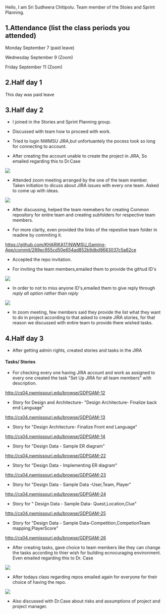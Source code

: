 Hello, I am Sri Sudheera Chitipolu. Team member of the Stoies and Sprint Planning.

## 1.Attendance (list the class periods you attended)

Monday September 7 (paid leave)

Wednesday September 9 (Zoom)

Friday September 11 (Zoom)

## 2.Half day 1

This day was paid leave

## 3.Half day 2

- I joined in the Stories and Sprint Planning group.

- Discussed with team how to proceed with work.

- Tried to login NWMSU JIRA,but unfortuantely the pocess took so long for connecting to account.

- After creating the account unable to create the project in JIRA, So emailed regarding this to Dr.Case

![](https://raw.githubusercontent.com/KHARIKA17/NWMSU_Gaming-App/master/StoriesAndSprintPlanning/sudheera/Screenshot%20(136).png)

- Attended zoom meeting arranged by the one of the team member. Taken initiation to dicuss about JIRA issues with every one team. Asked to come up with ideas. 

![](https://raw.githubusercontent.com/KHARIKA17/NWMSU_Gaming-App/master/StoriesAndSprintPlanning/sudheera/Team%20Meeting-1.png)

- After discussing, helped the team memebers for creating Common repository for enitre team and creating subfolders for respective team members.

- For more clarity, even provided the links of the repestive team folder in readme by commiting it.

https://github.com/KHARIKA17/NWMSU_Gaming-App/commit/289ec955cd50e654ad852b9dbd9683037c5a62ce

- Accepted the repo invitation.

- For inviting the team members,emailed them to provide the githud ID's

![](https://raw.githubusercontent.com/KHARIKA17/NWMSU_Gaming-App/master/StoriesAndSprintPlanning/sudheera/Screenshot%20(134).png)

- In order to not to miss anyone ID's,emailed them to give reply through *reply all option rather than reply*

![](https://raw.githubusercontent.com/KHARIKA17/NWMSU_Gaming-App/master/StoriesAndSprintPlanning/sudheera/Screenshot%20(135).png)

- In zoom meeting, few members said they provide the list what they want to do in project according to that asked to create JIRA stories, for that reason we discussed with entire team to provide there wished tasks.

## 4.Half day 3

- After getting admin rights, created stories and tasks in the JIRA 

#### Tasks/ Stories

- For checking every one having JIRA account and work as assigned to every one created the task "Set Up JIRA for all team members" with description.

http://cs04.nwmissouri.edu/browse/GDPGAM-12

- Story for Design and Architecture- "Design Architecture- Finalize back end Language"

http://cs04.nwmissouri.edu/browse/GDPGAM-13

- Story for "Design Architecture- Finalize Front end Language"

http://cs04.nwmissouri.edu/browse/GDPGAM-14

- Story for "Design Data - Sample ER diagram"

http://cs04.nwmissouri.edu/browse/GDPGAM-22

- Story for "Design Data - Implementing ER diagram" 

http://cs04.nwmissouri.edu/browse/GDPGAM-23

- Story for "Design Data - Sample Data -User,Team, Player"

http://cs04.nwmissouri.edu/browse/GDPGAM-24

- Story for " Design Data - Sample Data- Quest,Location,Clue"

http://cs04.nwmissouri.edu/browse/GDPGAM-25

- Story for "Design Data - Sample Data-Competition,CompetionTeam mapping,PlayerScore"

http://cs04.nwmissouri.edu/browse/GDPGAM-26

- After creating tasks, gave choice to team members like they can change the tasks according to thier wish for building ecnocuraging environment. Even emailed regarding this to Dr. Case

![](https://raw.githubusercontent.com/KHARIKA17/NWMSU_Gaming-App/master/StoriesAndSprintPlanning/sudheera/Screenshot%20(137).png)

- After todays class regarding repos emailed again for everyone for their choice of having the repo.

![](https://raw.githubusercontent.com/KHARIKA17/NWMSU_Gaming-App/master/StoriesAndSprintPlanning/sudheera/Screenshot%20(138).png)

- Also discussed with Dr.Case about risks and assumptions of project and project manager.

